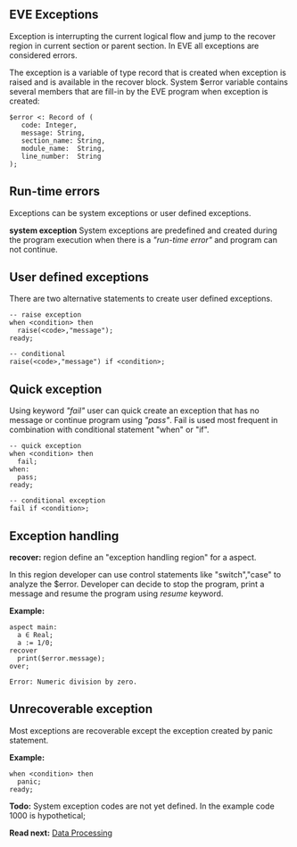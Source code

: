 ## EVE Exceptions

Exception is interrupting the current logical flow and jump to the recover region in current section or parent section. In EVE all exceptions are considered errors.

The exception is a variable of type record that is created when exception is raised and is available in the recover block. System $error variable contains several members that are fill-in by the EVE program when exception is created: 
```
$error <: Record of (
   code: Integer, 
   message: String, 
   section_name: String, 
   module_name:  String, 
   line_number:  String
);
```
## Run-time errors
Exceptions can be system exceptions or user defined exceptions.

**system exception** 
System exceptions are predefined and created during the program execution 
when there is a _"run-time error"_ and program can not continue.

## User defined exceptions

There are two alternative statements to create user defined exceptions.

```
-- raise exception
when <condition> then
  raise(<code>,"message");
ready;

-- conditional 
raise(<code>,"message") if <condition>;
```

## Quick exception
Using keyword _"fail"_ user can quick create an exception that has no message or continue program using _"pass"_. Fail is used most frequent in combination with conditional statement "when" or "if". 

```
-- quick exception
when <condition> then 
  fail;
when:
  pass;
ready;

-- conditional exception
fail if <condition>;
```

## Exception handling

**recover:** region define an "exception handling region" for a aspect.

In this region developer can use control statements like "switch","case" to analyze the $error. Developer can decide to stop the program, print a message and resume the program using _resume_ keyword.

**Example:** 

```
aspect main:
  a ∈ Real; 
  a := 1/0;  
recover
  print($error.message);
over;
```

```
Error: Numeric division by zero.
```

## Unrecoverable exception
Most exceptions are recoverable except the exception created by panic statement.

**Example:**
```
when <condition> then
  panic;
ready;
```

**Todo:** System exception codes are not yet defined. In the example code 1000 is hypothetical;

**Read next:** [Data Processing](processing.md)